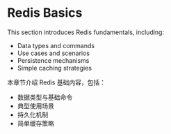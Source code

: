 # Redis Basics

This section introduces Redis fundamentals, including:

- Data types and commands
- Use cases and scenarios
- Persistence mechanisms
- Simple caching strategies

本章节介绍 Redis 基础内容，包括：

- 数据类型与基础命令
- 典型使用场景
- 持久化机制
- 简单缓存策略